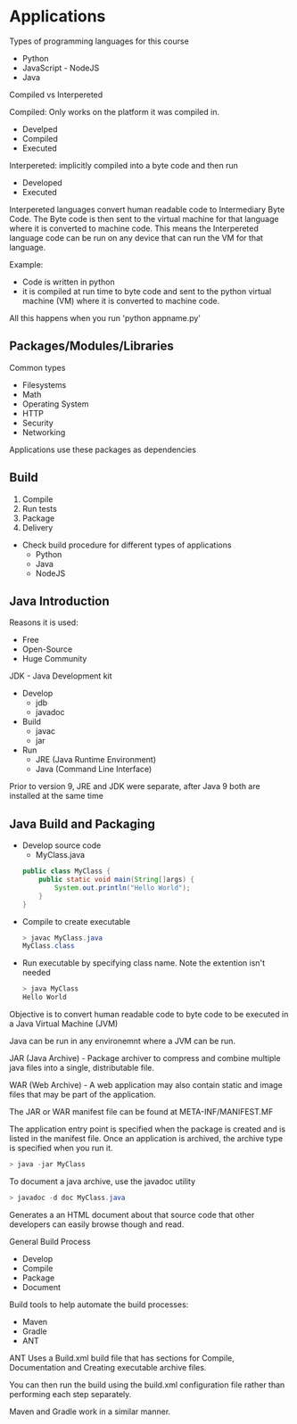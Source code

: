 # Applications

Types of programming languages for this course
- Python
- JavaScript - NodeJS
- Java

Compiled vs Interpereted

Compiled: Only works on the platform it was compiled in.
- Develped
- Compiled
- Executed

Interpereted: implicitly compiled into a byte code and then run
- Developed
- Executed

Interpereted languages convert human readable code to Intermediary Byte Code. The Byte code is then sent to the virtual machine for that language where it is converted to machine code. This means the Interpereted language code can be run on any device that can run the VM for that language.

Example:

- Code is written in python
- it is compiled at run time to byte code and sent to the python virtual machine (VM) where it is converted to machine code. 

All this happens when you run 'python appname.py'

## Packages/Modules/Libraries

Common types
- Filesystems
- Math
- Operating System
- HTTP
- Security
- Networking

Applications use these packages as dependencies

## Build

1. Compile
2. Run tests
3. Package
4. Delivery

- Check build procedure for different types of applications
    + Python
    + Java
    + NodeJS


## Java Introduction

Reasons it is used:
- Free 
- Open-Source
- Huge Community

JDK - Java Development kit

- Develop
    - jdb
    - javadoc
- Build
    - javac
    - jar
- Run
    - JRE (Java Runtime Environment)
    - Java (Command Line Interface)

Prior to version 9, JRE and JDK were separate, after Java 9 both are installed at the same time

## Java Build and Packaging

- Develop source code
    + MyClass.java 
    ```java
    public class MyClass {
        public static void main(String[]args) {
            System.out.println("Hello World");
        }
    }
    ```
- Compile to create executable 
    ```java
    > javac MyClass.java
    MyClass.class
    ```
- Run executable by specifying class name. Note the extention isn't needed
    ```java
    > java MyClass
    Hello World
    ```

Objective is to convert human readable code to byte code to be executed in a Java Virtual Machine (JVM)

Java can be run in any environemnt where a JVM can be run. 

JAR (Java Archive) - Package archiver to compress and combine multiple java files into a single, distributable file. 

WAR (Web Archive) - A web application may also contain static and image files that may be part of the application. 

The JAR or WAR manifest file can be found at META-INF/MANIFEST.MF

The application entry point is specified when the package is created and is listed in the manifest file. Once an application is archived, the archive type is specified when you run it.

```java
> java -jar MyClass
```
To document a java archive, use the javadoc utility
```java
> javadoc -d doc MyClass.java
```
Generates a an HTML document about that source code that other developers can easily browse though and read. 

General Build Process
- Develop
- Compile
- Package
- Document

Build tools to help automate the build processes:
- Maven
- Gradle
- ANT

ANT Uses a Build.xml build file that has sections for Compile, Documentation and Creating executable archive files. 

You can then run the build using the build.xml configuration file rather than performing each step separately. 

Maven and Gradle work in a similar manner. 

